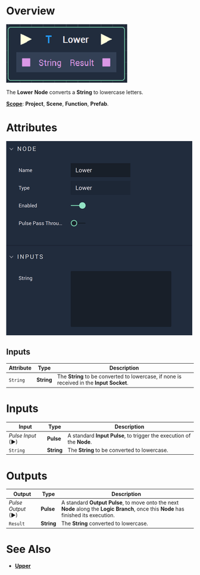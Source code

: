 # Overview

![The Lower Node.](../../.gitbook/assets/lowernode.png)

The **Lower** **Node** converts a **String** to lowercase letters.

[**Scope**](../overview.md#scopes): **Project**, **Scene**, **Function**, **Prefab**.

# Attributes

![The Lower Node Attributes.](../../.gitbook/assets/lowerattributes.png)

## Inputs

|Attribute|Type|Description|
|---|---|---|
| `String` | **String** | The **String** to be converted to lowercase, if none is received in the **Input Socket**.|

# Inputs

|Input|Type|Description|
|---|---|---|
|*Pulse Input* (►)|**Pulse**|A standard **Input Pulse**, to trigger the execution of the **Node**.|
| `String` | **String** | The **String** to be converted to lowercase. |

# Outputs

|Output|Type|Description|
|---|---|---|
|*Pulse Output* (►)|**Pulse**|A standard **Output Pulse**, to move onto the next **Node** along the **Logic Branch**, once this **Node** has finished its execution.|
| `Result` | **String** | The **String** converted to lowercase. |


# See Also

* [**Upper**](upper.md)
